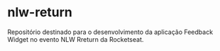 # nlw-return
Repositório destinado para o desenvolvimento da aplicação Feedback Widget no evento NLW Rreturn da Rocketseat.
